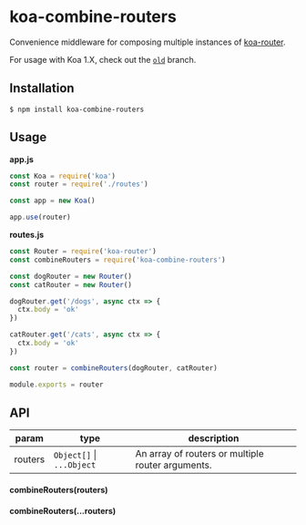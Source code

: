 # koa-combine-routers

Convenience middleware for composing multiple instances of [koa-router](https://github.com/alexmingoia/koa-router).

For usage with Koa 1.X, check out the [`old`](https://github.com/saadq/koa-combine-routers/tree/old) branch.

## Installation

```
$ npm install koa-combine-routers
```

## Usage

**app.js**

```javascript
const Koa = require('koa')
const router = require('./routes')

const app = new Koa()

app.use(router)
```

**routes.js**

```javascript
const Router = require('koa-router')
const combineRouters = require('koa-combine-routers')

const dogRouter = new Router()
const catRouter = new Router()

dogRouter.get('/dogs', async ctx => {
  ctx.body = 'ok'
})

catRouter.get('/cats', async ctx => {
  ctx.body = 'ok'
})

const router = combineRouters(dogRouter, catRouter)

module.exports = router
```

## API

| param   | type                      | description                                       |
| ------- | ------------------------- | ------------------------------------------------- |
| routers | `Object[]` \| `...Object` | An array of routers or multiple router arguments. |

#### combineRouters(routers)

#### combineRouters(...routers)
